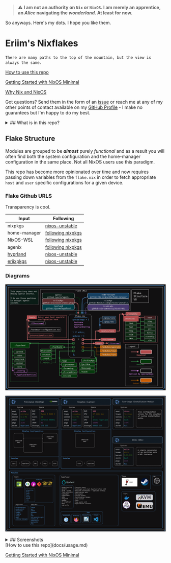 > :warning: **I am not an authority on `Nix` or `NixOS`. I am merely an apprentice, an *Alice* navigating the *wonderland*. At least for now.**

So anyways. Here's my dots. I hope you like them.

# Eriim's Nixflakes

```
There are many paths to the top of the mountain, but the view is always the same.
```

[How to use this repo](docs/usage.md)

[Getting Started with NixOS Minimal](docs/minimal-install.md)

[Why Nix and NixOS](docs/why-nix.md)

Got questions? Send them in the form of an [issue](https://github.com/erictossell/nixflakes/issues/new) or reach me at any of my other points of contact available on my [GitHub Profile](https://github.com/erictossell) - I make no guarantees but I'm happy to do my best.

<details>
<summary>## What is in this repo?</summary>

#### 1. A [modular](https://github.com/erictossell/nixflakes/blob/main/docs/screens/FlakeStructure9.png) (opinionated) Configuration Structure

#### 2. Flake templates - Quickly grab this configuration and make it your own with:

```nix
nix flake new -t github:erictossell/nixflakes ./<your-repo-name-here>
```

#### 3. An interactive build script for adding new [`hosts`](https://github.com/erictossell/nixflakes/tree/main/hosts)/[`users`](https://github.com/erictossell/nixflakes/tree/main/users) at [`sh/build.sh`](https://github.com/erictossell/nixflakes/blob/main/sh/build.sh)

#### 4. [`eriixvim`](https://github.com/erictossell/eriixvim) - a fully reproducible neovim configuration built with [`nixvim`](https://github.com/nix-community/nixvim).

Try it out with:

```nix
nix run github:erictossell/eriixvim
```

#### 5. A simple example of a custom built `rust` package: [`russh`](https://github.com/erictossell/russh). 

The highlight being how simple it is to package any application with `flakes` and import them into a `configuration` and ***not*** my `rust` code.

#### 6. Semi up-to-date diagrams of the [structure](https://github.com/erictossell/nixflakes/blob/main/docs/screens/FlakeStructure9.png) of this flake and the [configurations](https://github.com/erictossell/nixflakes/blob/main/docs/screens/FlakeProfiles9.png) managed by [me](https://github.com/erictossell).

#### 7. `nix flake show github:erictossell/nixflakes` 

```nix
github:erictossell/nixflakes/bbca96ce85416b025d652d752c87d3816b2bf8ad
├───devShells
│   └───x86_64-linux
│       └───default: development environment 'nix-shell'
├───formatter
│   └───x86_64-linux: package 'nixpkgs-fmt-1.3.0'
├───nixosConfigurations
│   ├───ambiens: NixOS configuration
│   ├───live-image: NixOS configuration
│   ├───principium: NixOS configuration
│   ├───sisyphus: NixOS configuration
│   ├───virtualis: NixOS configuration
│   └───winix: NixOS configuration
└───templates
    └───default: template: The default template for Eriim's nixflakes.
```

#### 8. [Nix CI/CD with Github Actions](https://github.com/erictossell/nixflakes/blob/main/.github/workflows/flake_check.yml) - Built with: [Cachix - Install Nix](https://github.com/cachix/install-nix-action), [Determiniate Systems - Flake Check](https://github.com/DeterminateSystems/flake-checker-action), [stefanzweifel - Commit Action](https://github.com/stefanzweifel/git-auto-commit-action), [statix](https://github.com/nerdypepper/statix), [nixpkgs-fmt](https://github.com/nix-community/nixpkgs-fmt)

</details>

## Flake Structure
Modules are grouped to be ***almost*** purely *functional* and as a result you will often find both the system configuration and the home-manager configuration in the same place. Not all NixOS users use this paradigm.

This repo has become more opinionated over time and now requires passing down variables from the `flake.nix` in order to fetch appropriate `host` and `user` specific configurations for a given device.

### Flake Github URLS

Transparency is cool.

| Input | Following |
| --- | --- |
| nixpkgs | [nixos-unstable](https://github.com/NixOS/nixpkgs) |
| home-manager | [following nixpkgs](https://github.com/nix-community/home-manager/blob/master/flake.nix) |
| NixOS-WSL | [following nixpkgs](https://github.com/nix-community/NixOS-WSL/blob/master/flake.nix) |
| agenix | [following nixpkgs](https://github.com/ryantm/agenix/blob/main/flake.nix) |
| [hyprland](https://github.com/hyprwm/Hyprland/blob/main/flake.nix)| [nixos-unstable](https://github.com/NixOS/nixpkgs)| 
| [eriixpkgs](https://github.com/erictossell/eriixpkgs/blob/main/flake.nix) | [nixos-unstable](https://github.com/NixOS/nixpkgs)|


### Diagrams

![Flake Structure](docs/screens/FlakeStructure9.png)

![Flake Profiles](docs/screens/FlakeProfiles9.png)

<details>
<summary>## Screenshots</summary>

Current 
------
![Hyprland](docs/screens/hyprland4.png)
![Hyprland](docs/screens/hyprland5.png)

October 2023
------
![Hyprland](docs/screens/hyprland1.png)

![Hyprland1](docs/screens/hyprland2.png)

![Hyprland3](docs/screens/hyprland3.png)

</details>
[How to use this repo](docs/usage.md)

[Getting Started with NixOS Minimal](docs/minimal-install.md)
